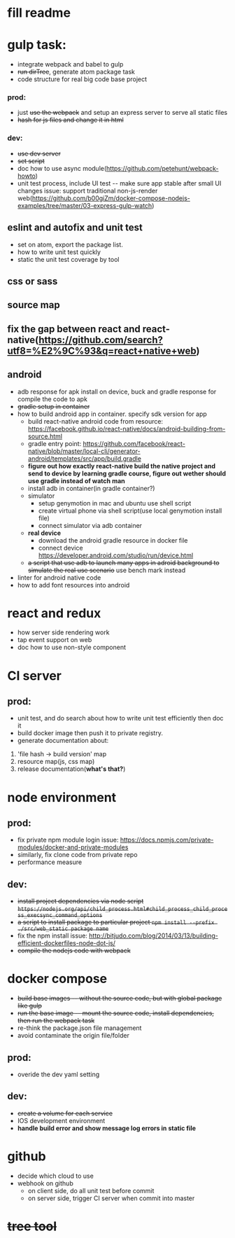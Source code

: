 # fill readme

# gulp task:
* integrate webpack and babel to gulp
* ~~run dirTree~~, generate atom package task
* code structure for real big code base project
### prod:
* just ~~use the webpack~~ and setup an express server to serve all static files
* ~~hash for js files and change it in html~~
### dev:
* ~~use dev server~~
* ~~set script~~
* doc how to use async module(https://github.com/petehunt/webpack-howto)
* unit test process, include UI test -- make sure app stable after small UI changes
issue: support traditional non-js-render web(https://github.com/b00giZm/docker-compose-nodejs-examples/tree/master/03-express-gulp-watch)

## eslint and autofix and unit test
* set on atom, export the package list.
* how to write unit test quickly
* static the unit test coverage by tool
## css or sass
## source map
## fix the gap between react and react-native(https://github.com/search?utf8=%E2%9C%93&q=react+native+web)
## android
* adb response for apk install on device, buck and gradle response for compile the code to apk
* ~~gradle setup in container~~
* how to build android app in container. specify sdk version for app
  * build react-native android code from resource: https://facebook.github.io/react-native/docs/android-building-from-source.html
  * gradle entry point: https://github.com/facebook/react-native/blob/master/local-cli/generator-android/templates/src/app/build.gradle
  * **figure out how exactly react-native build the native project and send to device by learning gradle course, figure out wether should use gradle instead of watch man**
  * install adb in container(in gradle container?)
  * simulator
    * setup genymotion in mac and ubuntu use shell script
    * create virtual phone via shell script(use local genymotion install file)
    * connect simulator via adb container
  * **real device**
    * download the android gradle resource in docker file
    * connect device https://developer.android.com/studio/run/device.html
  * ~~a script that use adb to launch many apps in adroid background to simulate the real use scenario~~ use bench mark instead
* linter for android native code
* how to add font resources into android

# react and redux
* how server side rendering work
* tap event support on web
* doc how to use non-style component

# CI server
## prod:
* unit test, and do search about how to write unit test efficiently then doc it
* build docker image then push it to private registry.
* generate documentation about:
1. 'file hash -> build version' map
2. resource map(js, css map)
3. release documentation(**what's that?**)

# node environment
## prod:
* fix private npm module login issue:
https://docs.npmjs.com/private-modules/docker-and-private-modules
* similarly, fix clone code from private repo
* performance measure
## dev:
* ~~install project dependencies via node script
``https://nodejs.org/api/child_process.html#child_process_child_process_execsync_command_options``~~
* ~~a script to install package to particular project
``npm install --prefix ./src/web_static package name``~~
* fix the npm install issue:
http://bitjudo.com/blog/2014/03/13/building-efficient-dockerfiles-node-dot-js/
* ~~compile the nodejs code with webpack~~

# docker compose
* ~~build base images -- without the source code, but with global package like gulp~~
* ~~run the base image -- mount the source code, install dependencies, then run the webpack task~~
* re-think the package.json file management
* avoid contaminate the origin file/folder
## prod:
* overide the dev yaml setting
## dev:
* ~~create a volume for each service~~
* IOS development environment
* **handle build error and show message log errors in static file**

# github
* decide which cloud to use
* webhook on github
  * on client side, do all unit test before commit
  * on server side, trigger CI server when commit into master

# ~~tree tool~~
